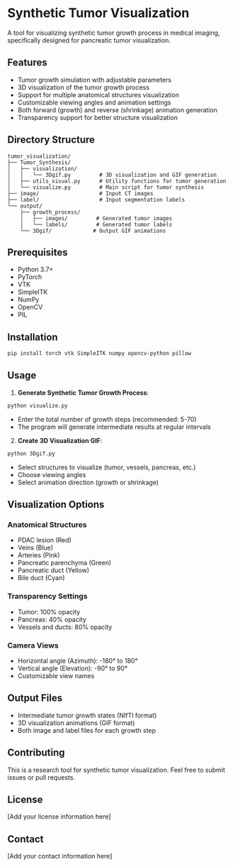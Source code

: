 # Synthetic Tumor Visualization

A tool for visualizing synthetic tumor growth process in medical imaging, specifically designed for pancreatic tumor visualization.

## Features

- Tumor growth simulation with adjustable parameters
- 3D visualization of the tumor growth process
- Support for multiple anatomical structures visualization
- Customizable viewing angles and animation settings
- Both forward (growth) and reverse (shrinkage) animation generation
- Transparency support for better structure visualization

## Directory Structure

```
tumor_visualization/
├── Tumor_Synthesis/
│   ├── visualization/
│   │   └── 3Dgif.py         # 3D visualization and GIF generation
│   ├── utils_visual.py      # Utility functions for tumor generation
│   └── visualize.py         # Main script for tumor synthesis
├── image/                   # Input CT images
├── label/                   # Input segmentation labels
└── output/
    ├── growth_process/
    │   ├── images/         # Generated tumor images
    │   └── labels/         # Generated tumor labels
    └── 3Dgif/             # Output GIF animations
```

## Prerequisites

- Python 3.7+
- PyTorch
- VTK
- SimpleITK
- NumPy
- OpenCV
- PIL

## Installation

```bash
pip install torch vtk SimpleITK numpy opencv-python pillow
```

## Usage

1. **Generate Synthetic Tumor Growth Process**:
```bash
python visualize.py
```
- Enter the total number of growth steps (recommended: 5-70)
- The program will generate intermediate results at regular intervals

2. **Create 3D Visualization GIF**:
```bash
python 3Dgif.py
```
- Select structures to visualize (tumor, vessels, pancreas, etc.)
- Choose viewing angles
- Select animation direction (growth or shrinkage)

## Visualization Options

### Anatomical Structures
- PDAC lesion (Red)
- Veins (Blue)
- Arteries (Pink)
- Pancreatic parenchyma (Green)
- Pancreatic duct (Yellow)
- Bile duct (Cyan)

### Transparency Settings
- Tumor: 100% opacity
- Pancreas: 40% opacity
- Vessels and ducts: 80% opacity

### Camera Views
- Horizontal angle (Azimuth): -180° to 180°
- Vertical angle (Elevation): -90° to 90°
- Customizable view names

## Output Files

- Intermediate tumor growth states (NIfTI format)
- 3D visualization animations (GIF format)
- Both image and label files for each growth step

## Contributing

This is a research tool for synthetic tumor visualization. Feel free to submit issues or pull requests.

## License

[Add your license information here]

## Contact

[Add your contact information here]

